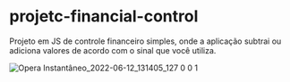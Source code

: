 # projetc-financial-control
 Projeto em JS de controle financeiro simples, onde a aplicação subtrai ou adiciona valores de acordo com o sinal que você utiliza.
 
 
![Opera Instantâneo_2022-06-12_131405_127 0 0 1](https://user-images.githubusercontent.com/104230562/173243960-603495a1-b113-4cdb-82be-7d93e12d3a0e.png)
